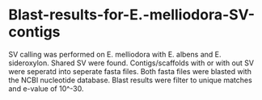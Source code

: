 # Blast-results-for-E.-melliodora-SV-contigs
SV calling was performed on E. melliodora with E. albens and E. sideroxylon.
Shared SV were found.
Contigs/scaffolds with or with out SV were seperatd into seperate fasta files.
Both fasta files were blasted with the NCBI nucleotide database.
Blast results were filter to unique matches and e-value of 10^-30.

